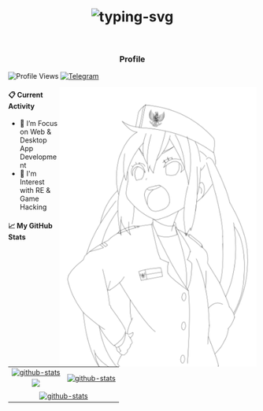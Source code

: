 <h1 align="center">
  <img src="https://readme-typing-svg.herokuapp.com?lines=Hi+%F0%9F%91%8B%2C+I'm+M+Rizki+Hidayat;Welcome+to+my+profile!" alt="typing-svg"/>
</h1>

<br>

<h3 align="center">
  Profile
</h3>

![Profile Views](https://komarev.com/ghpvc/?username=mrizkihidayat66)
[![Telegram](https://img.shields.io/badge/--telegram?label=Telegram&logo=Telegram&style=social)](https://t.me/RizkyBlackHat/) 

<img align="right" src="/img/moe.png" width="400" alt="github-cover"/>

#### 📋 Current Activity
- 📖 I’m Focus on Web & Desktop App Development
- 🤔 I'm Interest with RE & Game Hacking

#### 📈 My GitHub Stats
<table>
  <tr>
    <td align="center">
      <a href="https://github.com/mrizkihidayat66#gh-light-mode-only">
        <img src="https://github-readme-stats.vercel.app/api?username=mrizkihidayat66&show_icons=true&theme=default&include_all_commits=true#gh-light-mode-only" alt="github-stats"/>
      </a>
    </td>
    <td rowspan="2" align="center">
      <a href="https://github.com/mrizkihidayat66#gh-light-mode-only">
        <img src="https://github-readme-stats.vercel.app/api/top-langs/?username=mrizkihidayat66&theme=default&langs_count=8#gh-light-mode-only" alt="github-stats"/>
      </a>
    </td>
  </tr>

  <tr>
    <td align="center">
      <a href="https://github.com/mrizkihidayat66#gh-light-mode-only">
        <img src="https://github-readme-streak-stats.herokuapp.com/?user=mrizkihidayat66&theme=default"/>
      </a>
    </td>
  </tr>

  <tr>
    <td colspan="2" align="center">
      <a href="https://github.com/mrizkihidayat66/">
        <img align="center" width="710px" src="https://github-profile-trophy.vercel.app/?username=mrizkihidayat66&column=7" alt="github-stats"/>
      </a>
    </td>
  </tr>
</table>